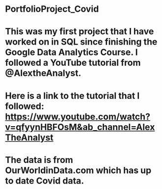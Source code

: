 # PortfolioProject_Covid
# This was my first project that I have worked on in SQL since finishing the Google Data Analytics Course. I followed a YouTube tutorial from @AlextheAnalyst. 
# Here is a link to the tutorial that I followed: https://www.youtube.com/watch?v=qfyynHBFOsM&ab_channel=AlexTheAnalyst
# The data is from OurWorldinData.com which has up to date Covid data. 
